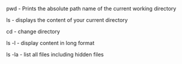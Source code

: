 pwd - Prints the absolute path name of the current working directory

ls - displays the content of your current directory

cd - change directory

ls -l - display content in long format

ls -la - list all files including hidden files